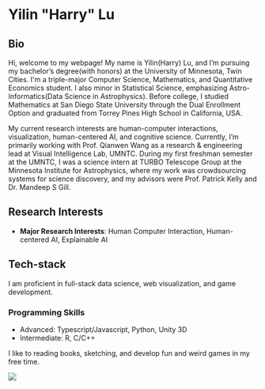# Yilin "Harry" Lu

## Bio

Hi, welcome to my webpage! My name is Yilin(Harry) Lu, and I’m pursuing my bachelor’s degree(with honors) at the University of Minnesota, Twin Cities. I'm a triple-major Computer Science, Mathematics, and Quantitative Economics student. I also minor in Statistical Science, emphasizing Astro-Informatics(Data Science in Astrophysics). Before college, I studied Mathematics at San Diego State University through the Dual Enrollment Option and graduated from Torrey Pines High School in California, USA. 

My current research interests are human-computer interactions, visualization, human-centered AI, and cognitive science. Currently, I’m primarily working with Prof. Qianwen Wang as a research & engineering lead at Visual Intelligence Lab, UMNTC. During my first freshman semester at the UMNTC, I was a science intern at TURBO Telescope Group at the Minnesota Institute for Astrophysics, where my work was crowdsourcing systems for science discovery, and my advisors were Prof. Patrick Kelly and Dr. Mandeep S Gill.

## Research Interests

- **Major Research Interests**: Human Computer Interaction, Human-centered AI, Explainable AI

## Tech-stack

I am proficient in full-stack data science, web visualization, and game development. 

### Programming Skills

- Advanced: Typescript/Javascript, Python, Unity 3D
- Intermediate: R, C/C++

I like to reading books, sketching, and develop fun and weird games in my free time. 

<img src="https://algora.io/og/user/HarryLuUMN" />